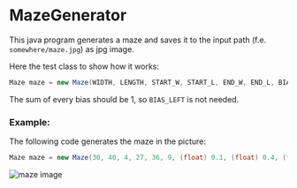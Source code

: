 # MazeGenerator

This java program generates a maze and saves it to the input path (f.e. `somewhere/maze.jpg`) as jpg image.

Here the test class to show how it works:

```java
Maze maze = new Maze(WIDTH, LENGTH, START_W, START_L, END_W, END_L, BIAS_TOP, BIAS_RIGHT, BIAS_BOTTOM, PATH_FOR_IMAGE);
```
The sum of every bias should be 1, so `BIAS_LEFT` is not needed.

### Example:

The following code generates the maze in the picture:
```java
Maze maze = new Maze(30, 40, 4, 27, 36, 9, (float) 0.1, (float) 0.4, (float) 0.1, "C:/someFolder/maze.jpg");
```

![maze image](pictures/maze.jpg "The bias for right and left results in more horizontal structures as seen here.")
